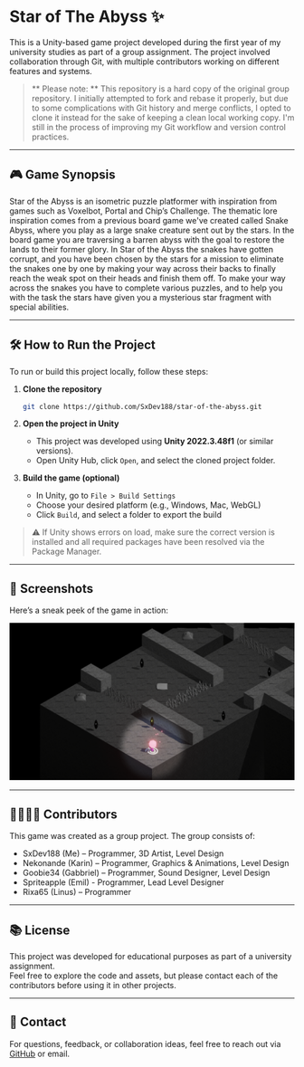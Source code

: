 # Star of The Abyss ✨

This is a Unity-based game project developed during the first year of my university studies as part of a group assignment. The project involved collaboration through Git, with multiple contributors working on different features and systems.

> ** Please note: **  This repository is a hard copy of the original group repository. I initially attempted to fork and rebase it properly, but due to some complications with Git history and merge conflicts, I opted to clone it instead for the sake of keeping a clean local working copy. I'm still in the process of improving my Git workflow and version control practices.

--- 

## 🎮 Game Synopsis

Star of the Abyss is an isometric puzzle platformer with inspiration from games such as Voxelbot, Portal and Chip’s Challenge. The thematic lore inspiration comes from a previous board game we've created called Snake Abyss, where you play as a large snake creature sent out by the stars. In the board game you are traversing a barren abyss with the goal to restore the lands to their former glory. In Star of the Abyss the snakes have gotten corrupt, and you have been chosen by the stars for a mission to eliminate the snakes one by one by making your way across their backs to finally reach the weak spot on their heads and finish them off. To make your way across the snakes you have to complete various puzzles, and to help you with the task the stars have given you a mysterious star fragment with special abilities.

---

## 🛠️ How to Run the Project

To run or build this project locally, follow these steps:

1. **Clone the repository**  
   ```bash
   git clone https://github.com/SxDev188/star-of-the-abyss.git
   ```

2. **Open the project in Unity**  
   - This project was developed using **Unity 2022.3.48f1** (or similar versions).  
   - Open Unity Hub, click `Open`, and select the cloned project folder.

3. **Build the game (optional)**  
   - In Unity, go to `File > Build Settings`  
   - Choose your desired platform (e.g., Windows, Mac, WebGL)  
   - Click `Build`, and select a folder to export the build

> ⚠️ If Unity shows errors on load, make sure the correct version is installed and all required packages have been resolved via the Package Manager.

---

## 📸 Screenshots

Here’s a sneak peek of the game in action:

![Gameplay Screenshot](./screenshots/gameplay1.png)

---

## 👨‍👩‍👧‍👦 Contributors

This game was created as a group project. The group consists of:
- SxDev188 (Me)  – Programmer, 3D Artist, Level Design
- Nekonande (Karin) – Programmer, Graphics & Animations, Level Design
- Goobie34 (Gabbriel) – Programmer, Sound Designer, Level Design
- Spriteapple (Emil) - Programmer, Lead Level Designer
- Rixa65 (Linus) – Programmer

---

## 📚 License

This project was developed for educational purposes as part of a university assignment.  
Feel free to explore the code and assets, but please contact each of the contributors before using it in other projects.

---

## 💬 Contact

For questions, feedback, or collaboration ideas, feel free to reach out via [GitHub](https://github.com/SxDev188) or email.
